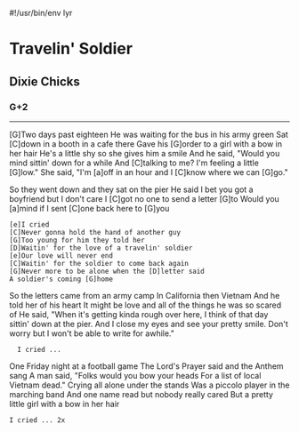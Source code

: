#!/usr/bin/env lyr
# Travelin' Soldier
## Dixie Chicks
### G+2

---

[G]Two days past eighteen
He was waiting for the bus in his army green
Sat [C]down in a booth in a cafe there
Gave his [G]order to a girl with a bow in her hair
He's a little shy so she gives him a smile
And he said, "Would you mind sittin' down for a while
And [C]talking to me?
I'm feeling a little [G]low."
She said, "I'm [a]off in an hour and I [C]know where we can [G]go."

So they went down and they sat on the pier
He said I bet you got a boyfriend but I don't care
I [C]got no one to send a letter [G]to
Would you [a]mind if I sent [C]one back here to [G]you

    [e]I cried
    [C]Never gonna hold the hand of another guy
    [G]Too young for him they told her
    [D]Waitin' for the love of a travelin' soldier
    [e]Our love will never end
    [C]Waitin' for the soldier to come back again
    [G]Never more to be alone when the [D]letter said
    A soldier's coming [G]home

So the letters came from an army camp
In California then Vietnam
And he told her of his heart
It might be love and all of the things he was so scared of
He said, "When it's getting kinda rough over here,
I think of that day sittin' down at the pier.
And I close my eyes and see your pretty smile.
Don't worry but I won't be able to write for awhile."

      I cried ...

One Friday night at a football game
The Lord's Prayer said and the Anthem sang
A man said, "Folks would you bow your heads
For a list of local Vietnam dead."
Crying all alone under the stands
Was a piccolo player in the marching band
And one name read but nobody really cared
But a pretty little girl with a bow in her hair

    I cried ... 2x

